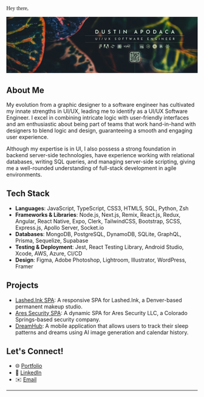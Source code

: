 <pre style="font-family:Andale Mono">
Hey there, 🌱
</pre>

![Dustin Apodaca GitHub Banner](./assets/LNBanner2024-2.jpg)
## About Me
My evolution from a graphic designer to a software engineer has cultivated my innate strengths in UI/UX, leading me to identify as a UI/UX Software Engineer. I excel in combining intricate logic with user-friendly interfaces and am enthusiastic about being part of teams that work hand-in-hand with designers to blend logic and design, guaranteeing a smooth and engaging user experience.

Although my expertise is in UI, I also possess a strong foundation in backend server-side technologies, have experience working with relational databases, writing SQL queries, and managing server-side scripting, giving me a well-rounded understanding of full-stack development in agile environments.

## Tech Stack
- **Languages**: JavaScript, TypeScript, CSS3, HTML5, SQL, Python, Zsh
- **Frameworks & Libraries**: Node.js, Next.js, Remix, React.js, Redux, Angular, React Native, Expo, Clerk, TailwindCSS, Bootstrap, SCSS, Express.js, Apollo Server, Socket.io
- **Databases**: MongoDB, PostgreSQL, DynamoDB, SQLite, GraphQL, Prisma, Sequelize, Supabase
- **Testing & Deployment**: Jest, React Testing Library, Android Studio, Xcode, AWS, Azure, CI/CD
- **Design**: Figma, Adobe Photoshop, Lightroom, Illustrator, WordPress, Framer

## Projects
- [Lashed.Ink SPA](http://lashedink.netlify.app): A responsive SPA for Lashed.Ink, a Denver-based permanent makeup studio.
- [Ares Security SPA](https://aressecurity.co): A dynamic SPA for Ares Security LLC, a Colorado Springs-based security company.
- [DreamHub](https://github.com/DJRMZ/DreamHub): A mobile application that allows users to track their sleep patterns and dreams using AI image generation and calendar history.

## Let's Connect!
- 🌐 [Portfolio](https://dustinapodaca.dev)
- 💼 [LinkedIn](https://linkedin.com/in/dustinapodaca)
- ✉️ [Email](mailto:dustinapodaca@gmail.com)
---

<!-- <div style="text-align:center; margin:auto;">
  <img src="https://img.shields.io/badge/TypeScript-007d79?logo=typescript&logoColor=fff&style=flat-square" style="border-radius:20px; border: 2px solid #007d79;">
  <img src="https://img.shields.io/badge/JavaScript-007d79?logo=javascript&logoColor=fff&style=flat-square" style="border-radius:20px; border: 2px solid #007d79;">
  <img src="https://img.shields.io/badge/CSS3-007d79?logo=css3&logoColor=fff&style=flat-square" style="border-radius:20px; border: 2px solid #007d79;">
  <img src="https://img.shields.io/badge/HTML5-007d79?logo=html5&logoColor=fff&style=flat-square" style="border-radius:20px; border: 2px solid #007d79;">
  <img src="https://img.shields.io/badge/Node.js-007d79?logo=node.js&logoColor=fff&style=flat-square" style="border-radius:20px; border: 2px solid #007d79;">
  <img src="https://img.shields.io/badge/React-007d79?logo=react&logoColor=fff&style=flat-square" style="border-radius:20px; border: 2px solid #007d79;">
  <img src="https://img.shields.io/badge/Redux-007d79?logo=redux&logoColor=fff&style=flat-square" style="border-radius:20px; border: 2px solid #007d79;">
  <img src="https://img.shields.io/badge/React_Native-007d79?logo=react&logoColor=fff&style=flat-square" style="border-radius:20px; border: 2px solid #007d79;">
  <img src="https://img.shields.io/badge/Expo-007d79?logo=expo&logoColor=fff&style=flat-square" style="border-radius:20px; border: 2px solid #007d79;">
  <img src="https://img.shields.io/badge/Next.js-007d79?logo=next.js&logoColor=fff&style=flat-square" style="border-radius:20px; border: 2px solid #007d79;">
  <img src="https://img.shields.io/badge/Gatsby-007d79?logo=gatsby&logoColor=fff&style=flat-square" style="border-radius:20px; border: 2px solid #007d79;">
  <img src="https://img.shields.io/badge/Angular-007d79?logo=angular&logoColor=fff&style=flat-square" style="border-radius:20px; border: 2px solid #007d79;">  
  <img src="https://img.shields.io/badge/SCSS-007d79?logo=sass&logoColor=fff&style=flat-square" style="border-radius:20px; border: 2px solid #007d79;">
  <img src="https://img.shields.io/badge/Tailwind_CSS-007d79?logo=tailwind-css&logoColor=fff&style=flat-square" style="border-radius:20px; border: 2px solid #007d79;">
  <img src="https://img.shields.io/badge/Bootstrap-007d79?logo=bootstrap&logoColor=fff&style=flat-square" style="border-radius:20px; border: 2px solid #054545;">
  <img src="https://img.shields.io/badge/Express.js-054545?logo=express&logoColor=fff&style=flat-square" style="border-radius:20px; border: 2px solid #054545;">
  <img src="https://img.shields.io/badge/MongoDB-054545?logo=mongodb&logoColor=fff&style=flat-square" style="border-radius:20px; border: 2px solid #054545;">
  <img src="https://img.shields.io/badge/SQL-054545?logo=postgresql&logoColor=fff&style=flat-square" style="border-radius:20px; border: 2px solid #054545;">
  <img src="https://img.shields.io/badge/PostgreSQL-054545?logo=postgresql&logoColor=fff&style=flat-square" style="border-radius:20px; border: 2px solid #054545;">
  <img src="https://img.shields.io/badge/Sequelize-054545?logo=sequelize&logoColor=fff&style=flat-square" style="border-radius:20px; border: 2px solid #054545;">
  <img src="https://img.shields.io/badge/SQLite-054545?logo=sqlite&logoColor=fff&style=flat-square" style="border-radius:20px; border: 2px solid #054545;">
  <img src="https://img.shields.io/badge/GraphQL-054545?logo=graphql&logoColor=fff&style=flat-square" style="border-radius:20px; border: 2px solid #054545;">
  <img src="https://img.shields.io/badge/Apollo_Server-054545?logo=apollo-graphql&logoColor=fff&style=flat-square" style="border-radius:20px; border: 2px solid #054545;">
  <img src="https://img.shields.io/badge/Socket.io-054545?logo=socket.io&logoColor=fff&style=flat-square" style="border-radius:20px; border: 2px solid #054545;">
  <img src="https://img.shields.io/badge/JSON_Web_Tokens-054545?logo=json-web-tokens&logoColor=fff&style=flat-square" style="border-radius:20px; border: 2px solid #054545;">
  <img src="https://img.shields.io/badge/AWS-ac504d?logo=amazon-aws&logoColor=fff&style=flat-square" style="border-radius:20px; border: 2px solid #ac504d;">
  <img src="https://img.shields.io/badge/AWS_S3-ac504d?logo=amazon-aws&logoColor=fff&style=flat-square" style="border-radius:20px; border: 2px solid #ac504d;">
  <img src="https://img.shields.io/badge/AWS_EC2-ac504d?logo=amazon-aws&logoColor=fff&style=flat-square" style="border-radius:20px; border: 2px solid #ac504d;">
  <img src="https://img.shields.io/badge/AWS_Lambda-ac504d?logo=amazon-aws&logoColor=fff&style=flat-square" style="border-radius:20px; border: 2px solid #ac504d;">
  <img src="https://img.shields.io/badge/AWS_DynamoDB-ac504d?logo=amazon-aws&logoColor=fff&style=flat-square" style="border-radius:20px; border: 2px solid #ac504d;">
  <img src="https://img.shields.io/badge/AWS_Amplify-ac504d?logo=amazon-aws&logoColor=fff&style=flat-square" style="border-radius:20px; border: 2px solid #ac504d;">
  <img src="https://img.shields.io/badge/AWS_Gateway-ac504d?logo=amazon-aws&logoColor=fff&style=flat-square" style="border-radius:20px; border: 2px solid #ac504d;">
  <img src="https://img.shields.io/badge/React_Testing_Library-ac504d?logo=react&logoColor=fff&style=flat-square" style="border-radius:20px; border: 2px solid #ac504d;">
  <img src="https://img.shields.io/badge/Jest-ac504d?logo=jest&logoColor=fff&style=flat-square" style="border-radius:20px; border: 2px solid #ac504d;">
  <img src="https://img.shields.io/badge/ESLint-ac504d?logo=eslint&logoColor=fff&style=flat-square" style="border-radius:20px; border: 2px solid #ac504d;">
  <img src="https://img.shields.io/badge/Heroku-ac504d?logo=heroku&logoColor=fff&style=flat-square" style="border-radius:20px; border: 2px solid #ac504d;">
  <img src="https://img.shields.io/badge/Netlify-ac504d?logo=netlify&logoColor=fff&style=flat-square" style="border-radius:20px; border: 2px solid #ac504d;">
  <img src="https://img.shields.io/badge/Vercel-ac504d?logo=vercel&logoColor=fff&style=flat-square" style="border-radius:20px; border: 2px solid #ac504d;">
  <br>
  <br>
  <img src="https://img.shields.io/badge/VS_Code-213130?logo=visual-studio-code&logoColor=fff&style=flat-square" style="border-radius:20px; border: 2px solid #213130;">
  <img src="https://img.shields.io/badge/Figma-213130?logo=figma&logoColor=fff&style=flat-square" style="border-radius:20px; border: 2px solid #213130;">
  <img src="https://img.shields.io/badge/Adobe_XD-213130?logo=adobe-xd&logoColor=fff&style=flat-square" style="border-radius:20px; border: 2px solid #213130;">
  <img src="https://img.shields.io/badge/Adobe_Photoshop-213130?logo=adobe-photoshop&logoColor=fff&style=flat-square" style="border-radius:20px; border: 2px solid #213130;">
  <img src="https://img.shields.io/badge/Adobe_Illustrator-213130?logo=adobe-illustrator&logoColor=fff&style=flat-square" style="border-radius:20px; border: 2px solid #213130;">
  <img src="https://img.shields.io/badge/Adobe_InDesign-213130?logo=adobe-indesign&logoColor=fff&style=flat-square" style="border-radius:20px; border: 2px solid #213130;">
  <img src="https://img.shields.io/badge/Adobe_Lightroom-213130?logo=adobe-lightroom&logoColor=fff&style=flat-square" style="border-radius:20px; border: 2px solid #213130;">
  <img src="https://img.shields.io/badge/FileZilla-213130?logo=filezilla&logoColor=fff&style=flat-square" style="border-radius:20px; border: 2px solid #063937;">
  <img src="https://img.shields.io/badge/WordPress-063937?logo=wordpress&logoColor=fff&style=flat-square" style="border-radius:20px; border: 2px solid #063937;">
  <img src="https://img.shields.io/badge/Google_Analytics-063937?logo=google-analytics&logoColor=fff&style=flat-square" style="border-radius:20px; border: 2px solid #063937;">
  <img src="https://img.shields.io/badge/Google_Search_Console-063937?logo=google-search-console&logoColor=fff&style=flat-square" style="border-radius:20px; border: 2px solid #063937;">
  <img src="https://img.shields.io/badge/Google_My_Business-063937?logo=google-my-business&logoColor=fff&style=flat-square" style="border-radius:20px; border: 2px solid #063937;">
  <img src="https://img.shields.io/badge/Git-063937?logo=git&logoColor=fff&style=flat-square" style="border-radius:20px; border: 2px solid #063937;">
  <img src="https://img.shields.io/badge/GitHub-063937?logo=github&logoColor=fff&style=flat-square" style="border-radius:20px; border: 2px solid #063937;">
  <img src="https://img.shields.io/badge/Trello-063937?logo=trello&logoColor=fff&style=flat-square" style="border-radius:20px; border: 2px solid #063937;">
  <img src="https://img.shields.io/badge/Asana-063937?logo=asana&logoColor=fff&style=flat-square" style="border-radius:20px; border: 2px solid #063937;">
  <img src="https://img.shields.io/badge/Slack-063937?logo=slack&logoColor=fff&style=flat-square" style="border-radius:20px; border: 2px solid #063937;">
</div> -->